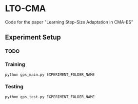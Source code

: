# LTO-CMA
Code for the paper "Learning Step-Size Adaptation in CMA-ES"
## Experiment Setup
### TODO
### Training
```
python gps_main.py EXPERIMENT_FOLDER_NAME
```
### Testing
```
python gps_test.py EXPERIMENT_FOLDER_NAME
```
